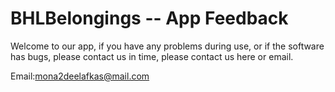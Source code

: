 # BHLBelongings -- App Feedback


Welcome to our app, if you have any problems during use, or if the software has bugs, please contact us in time, please contact us here or email.


Email:mona2deelafkas@mail.com
